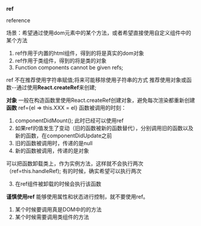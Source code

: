 **ref**

reference

场景：希望通过使用dom元素中的某个方法，或者希望直接使用自定义组件中的某个方法

1. ref作用于内置的html组件，得到的将是真实的dom对象
2. ref作用于类组件，得到的将是类的对象
3. Function components cannot be given refs;

ref 不在推荐使用字符串赋值;将来可能移除使用子符串的方式
推荐使用对象或函数--通过使用**React.createRef**来创建;

**对象**
一般在构造函数里使用React.createRef创建对象，避免每次渲染都重新创建
**函数**
ref={el => this.XXX = el}
函数被调用的时刻：
1. componentDidMount();  此时已经可以使用ref
2. 如果ref的值发生了变动（旧的函数被新的函数替代），分别调用旧的函数以及新的函数，在componentDidUpdate之前
  1. 旧的函数被调用时，传递的是null
  2. 新的函数被调用，传递的是对象

可以把函数卸载类上，作为实例方法，这样就不会执行两次（ref=this.handleRef);
有的时候，确实希望可以执行两次

3. 在ref组件被卸载的时候会执行该函数  

**谨慎使用ref**
能够使用属性和状态进行控制，就不要使用ref。
1. 某个时候要调用真是DOM中的的方法
2. 某个时候需要调用类组件的方法
